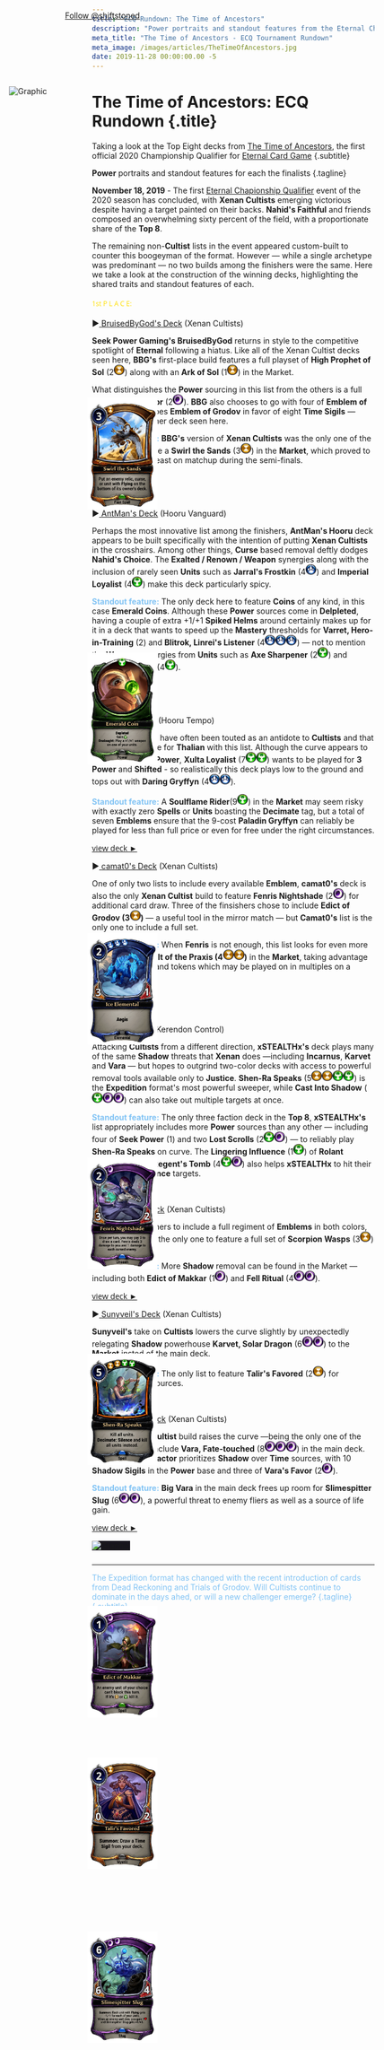 ```yaml
---
title: "ECQ Rundown: The Time of Ancestors"
description: "Power portraits and standout features from the Eternal Championship Qualifier: The Time of Ancestors"
meta_title: "The Time of Ancestors - ECQ Tournament Rundown"
meta_image: /images/articles/TheTimeOfAncestors.jpg
date: 2019-11-28 00:00:00.00 -5
---
```

# The Time of Ancestors: ECQ Rundown  {.title}

Taking a look at the Top Eight decks from <a href="">The Time of Ancestors</a>, the first official 2020 Championship Qualifier for <a href="">Eternal Card Game</a>
{.subtitle}

**Power** portraits and standout features for each the finalists
{.tagline}

<img alt="Card Image" src="/images/cards/Swirl_the_Sands.png" style="position: absolute; left: 220px; top: 765px; float: left; width: 125px;" />

<img alt="Card Image" src="/images/cards/Emerald_Coin.png" style="position: absolute; left: 220px; top: 1220px; width: 125px;" />

<img alt="Card Image" src="/images/cards/Ice_Elemental.png" style="position: absolute; left: 220px; top: 1720px; width: 125px;" />

<img alt="Card Image" src="/images/cards/Fenris_Nightshade.png" style="position: absolute; left: 220px; top: 2120px; width: 125px;" />

<img alt="Card Image" src="/images/cards/Shen-Ra_Speaks.png" style="position: absolute; left: 220px; top: 2470px; float: left; width: 125px;" />

<img alt="Card Image" src="/images/cards/Edict_of_Makkar.png" style="position: absolute; left: 220px; top: 2920px; width: 125px;" />

<img alt="Card Image" src="/images/cards/Talir's_Favored.png" style="position: absolute; left: 220px; top: 3190px; width: 125px;" />

<img alt="Card Image" src="/images/cards/Slimespitter_Slug.png" style="position: absolute; left: 220px; top: 3500px; width: 125px;" />

<a href="images/TheTimeOfAncestors.jpg" style="background-color: rgb(23, 20, 29);" target="_blank"><img alt="Graphic" src="images/TheTimeOfAncestors.jpg" style="position: absolute; left: 80px; top: 210px; width: 250px; height: 164px;" /></a>

<div display style="display: inline-block; margin-left: 0px; position: absolute; left: 180px; top: 75px;"><a href="https://twitter.com/shiftstoned?ref_src=twsrc%5Etfw" class="twitter-follow-button" data-show-count="false">Follow @shiftstoned</a><script async src="https://platform.twitter.com/widgets.js" charset="utf-8"></script></div>

**November 18, 2019** - The first <a href="https://www.direwolfdigital.com/news/the-2020-eternal-world-championship/" target="_blank">Eternal Chapionship Qualifier</a> event of the 2020 season has concluded, with **Xenan Cultists** emerging victorious despite having a target painted on their backs. **Nahid's Faithful** and friends composed an overwhelming sixty percent of the field, with a proportionate share of the **Top 8**.

The remaining non-**Cultist** lists in the event appeared custom-built to counter this boogeyman of the format. However &mdash; while a single archetype was predominant &mdash; no two builds among the finishers were the same. Here we take a look at the construction of the winning decks, highlighting the shared traits and standout features of each.

<p style="font: 18px Open Sans;" />

<p style="font: 12px Open Sans; color:#FFDF00;" />
1st P L A C E:</p>
<p style="font: 18px Open Sans;" />

<!-- START PROFILE -->
&#9658;<a href="https://www.shiftstoned.com/epc/?d=EH5FEB_HEH6FEBlIEHpBDH7FEAjBEF9GDHuBEB4IEHwEEFgHEHyEFB5HIB_BEH5DEA9BEH4FCAABHiBBH7DBGpCBGwGBBzJ&t=%5BBruisedByGod%5D%20BruisedByGod's%20Deck" target="_blank">
<u>BruisedByGod's Deck</u></a> (Xenan Cultists)</p>
<!-- 16T, 21S, E-Makkar x4, Prohpet x4, V-favor x4, Ark of Sol [M]
-->
**Seek Power Gaming's BruisedByGod** returns in style to the competitive spotlight of **Eternal** following a hiatus. Like all of the Xenan Cultist decks seen here, **BBG's** first-place build features a full playset of **High Prophet of Sol** (2<img alt="Time" src="../epc/icon-time.png" style="width: 19px; height: 19px;" />) along with an **Ark of Sol** (1<img alt="Time" src="../epc/icon-time.png" style="width: 19px; height: 19px;" />) in the Market.

What distinguishes the **Power** sourcing in this list from the others is a full set of **Vara's Favor** (2<img alt="Shadow" src="../epc/icon-shadow.png" style="width: 19px; height: 19px;" />). **BBG** also chooses to go with four of **Emblem of Makkar**, but forgoes **Emblem of Grodov** in favor of eight **Time Sigils** &mdash; more than any other deck seen here.

<span style="color: #81C3F4">**Standout feature:**</span> **BBG's** version of **Xenan Cultists** was the only one of the finishers to include a **Swirl the Sands** (3<img alt="Time" src="../epc/icon-time.png" style="width: 19px; height: 19px;" />) in the **Market**, which proved to be relevant in at least on matchup during the semi-finals.

<p style="font: 14px Open Sans; color:#444444;" /><a href="https://www.shiftstoned.com/epc/?d=EH5FEB_HEH6FEBlIEHpBDH7FEAjBEF9GDHuBEB4IEHwEEFgHEHyEFB5HIB_BEH5DEA9BEH4FCAABHiBBH7DBGpCBGwGBBzJ&t=%5BBruisedByGod%5D%20BruisedByGod's%20Deck" target="_blank">view deck &#9658; </a></p>

<!-- END PROFILE -->

<p style="font: 12px Open Sans; color:#C0C0C0;" />
2nd P L A C E:</p>

<!-- START PROFILE -->
&#9658;<a href="https://www.shiftstoned.com/epc/?d=CBiEEH_BBBhGDF1DEFxCEH_FEH1GEGpHEB6ECEtFBF_CBHrDEFlEEHsDEFiDBB8GDF-FFB-DKB7FCG7CEGoHEAzBCAABFvCBHkCBHnCBE-HBH7C&t=%5BAntMan%5D%20AntMan's%20Deck" target="_blank">
<u>AntMan's Deck</u></a> (Hooru Vanguard)</p>
<!-- 15J, 18P: 2x Emerald Coin, Emblem-L [M]
**Shen-Ra, Unbreakable** (1J), -->
Perhaps the most innovative list among the finishers, **AntMan's Hooru** deck appears to be built specifically with the intention of putting **Xenan Cultists** in the crosshairs. Among other things, **Curse** based removal deftly dodges **Nahid's Choice**. The **Exalted / Renown / Weapon** synergies along with the inclusion of rarely seen **Units** such as **Jarral's Frostkin** (4<img alt="Primal" src="../epc/icon-primal.png" style="width: 19px; height: 19px;" />) and **Imperial Loyalist** (4<img alt="Justice" src="../epc/icon-justice.png" style="width: 19px; height: 19px;" />) make this deck particularly spicy.

<span style="color: #81C3F4">**Standout feature:**</span> The only deck here to feature **Coins** of any kind, in this case **Emerald Coins**. Although these **Power** sources come in **Delpleted**, having a couple of extra +1/+1 **Spiked Helms** around certainly makes up for it in a deck that wants to speed up the **Mastery** thresholds for **Varret, Hero-in-Training** (2) and **Blitrok, Linrei's Listener** (4<img alt="Primal" src="../epc/icon-primal.png" style="width: 19px; height: 19px;" /><img alt="Primal" src="../epc/icon-primal.png" style="width: 19px; height: 19px;" /><img alt="Primal" src="../epc/icon-primal.png" style="width: 19px; height: 19px;" />) &mdash; not to mention the **Weapon** synergies from **Units** such as **Axe Sharpener** (2<img alt="Justice" src="../epc/icon-justice.png" style="width: 19px; height: 19px;" />) and **Imperial Loyalist** (4<img alt="Justice" src="../epc/icon-justice.png" style="width: 19px; height: 19px;" />).

<p style="font: 14px Open Sans; color:#444444;" /><a href="https://www.shiftstoned.com/epc/?d=CBiEEH_BBBhGDF1DEFxCEH_FEH1GEGpHEB6ECEtFBF_CBHrDEFlEEHsDEFiDBB8GDF-FFB-DKB7FCG7CEGoHEAzBCAABFvCBHkCBHnCBE-HBH7C&t=%5BAntMan%5D%20AntMan's%20Deck" target="_blank">view deck &#9658; </a></p>

<!-- END PROFILE -->

<p style="font: 12px Open Sans; color:#cd7f32;" />
3rd P L A C E:</p>

<!-- START PROFILE -->
&#9658;<a href="https://www.shiftstoned.com/epc/?d=EBgEEBiEEBhGEHjCEBrEDE-HEH_FEH1GEGpHEEtFBF_CEHsDEGmEHB-DFB7FDH9BEH7CEGoHEAzBCAABC5GBHkCBHyCBHhGBH6C&t=%5BThalian%5D%20Thalian's%20Deck" target="_blank">
<u>Thalian's Deck</u></a> (Hooru Tempo)</p>
<!-- 18J, 17P: -->
Fast **Hooru** builds have often been touted as an antidote to **Cultists** and that proved mostly true for **Thalian** with this list. Although the curve appears to jump from 4 to 7 **Power**, **Xulta Loyalist** (7<img alt="Justice" src="../epc/icon-justice.png" style="width: 19px; height: 19px;" /><img alt="Justice" src="../epc/icon-justice.png" style="width: 19px; height: 19px;" />) wants to be played for **3 Power** and **Shifted** - so realistically this deck plays low to the ground and tops out with **Daring Gryffyn** (4<img alt="Primal" src="../epc/icon-primal.png" style="width: 19px; height: 19px;" /><img alt="Primal" src="../epc/icon-primal.png" style="width: 19px; height: 19px;" />).

<span style="color: #81C3F4">**Standout feature:**</span> A **Soulflame Rider**(9<img alt="Justice" src="../epc/icon-justice.png" style="width: 19px; height: 19px;" />) in the **Market** may seem risky with exactly zero **Spells** or **Units** boasting the **Decimate** tag, but a total of seven **Emblems** ensure that the 9-cost **Paladin Gryffyn** can reliably be played for less than full price or even for free under the right circumstances.

<p style="font: 14px Open Sans; color:#444444;" /><a href="https://www.shiftstoned.com/epc/?d=EBgEEBiEEBhGEHjCEBrEDE-HEH_FEH1GEGpHEEtFBF_CEHsDEGmEHB-DFB7FDH9BEH7CEGoHEAzBCAABC5GBHkCBHyCBHhGBH6C&t=%5BThalian%5D%20Thalian's%20Deck" target="_blank">view deck &#9658; </a></p>

<!-- END PROFILE -->

<!-- START PROFILE -->
&#9658;<a href="https://www.shiftstoned.com/epc/?d=EH5FEB_HEH6FEBlICEsGEHpBEH7FEF9GEHuBEB4IEHwEEFgHEHyEHB5HCB_BEHfEH5DEA9BEH4FCAABHiBBBgDBGwGBBgPBBzJ&t=%5Bcamat0%5D%20camat0%27s%20Deck" target="_blank">
<u>camat0's Deck</u></a> (Xenan Cultists)</p>
<!-- 14T, 19S, E-Grodov x4, E-Makkar x4, Prophet x4, Ark of Sol [M]
-->
One of only two lists to include every available **Emblem**, **camat0's** deck is also the only **Xenan Cultist** build to feature **Fenris Nightshade** (2<img alt="Shadow" src="../epc/icon-shadow.png" style="width: 19px; height: 19px;" />) for additional card draw. Three of the finsishers chose to include **Edict of Grodov (3<img alt="Time" src="../epc/icon-time.png" style="width: 19px; height: 19px;" />)** &mdash; a useful tool in the mirror match &mdash; but **Camat0's** list is the only one to include a full set.

<span style="color: #81C3F4">**Standout feature:**</span> When **Fenris** is not enough, this list looks for even more draws from a **Vault of the Praxis (4<img alt="Time" src="../epc/icon-time.png" style="width: 19px; height: 19px;" /><img alt="Time" src="../epc/icon-time.png" style="width: 19px; height: 19px;" />)** in the **Market**, taking advantage of low cost units and tokens which may be played on in multiples on a single turn.

<p style="font: 14px Open Sans; color:#444444;" /><a href="https://www.shiftstoned.com/epc/?d=EH5FEB_HEH6FEBlICEsGEHpBEH7FEF9GEHuBEB4IEHwEEFgHEHyEHB5HCB_BEHfEH5DEA9BEH4FCAABHiBBBgDBGwGBBgPBBzJ&t=%5Bcamat0%5D%20camat0%27s%20Deck" target="_blank">view deck &#9658; </a></p>

<!-- END PROFILE -->

<p style="font: 12px Open Sans; color:#FF4500;" />
5th P L A C E:</p>

<!-- START PROFILE -->
&#9658;<a href="https://www.shiftstoned.com/epc/?d=EB4MEEsGCFwGEGnDBAjBDB9CDHmGDF9GDFyGDBgDEHvEEHwEEHwFCBxDEHyECF2FDB-DFB5HDB_BEA9BEA6BEA3BCF2HCAABGwGBF1GBG1GBBzJBH5D&t=%5BxSTEALTHx%5D%20xSTEALTHx's%20Deck" target="_blank">
<u>xSTEALTHx's</u></a> (Kerendon Control)</p>
<!-- 20T, 22J, 25S: 4x Seek Power, 2x Lost Scroll, 1x Vara's Favor, 3x Amber Acolyte, Regent's Tomb, Emblem of Makkar -->
Attacking **Cultists** from a different direction, **xSTEALTHx's** deck plays many of the same **Shadow** threats that **Xenan** does &mdash;including **Incarnus**, **Karvet** and **Vara** &mdash; but hopes to outgrind two-color decks with access to powerful removal tools available only to **Justice**. **Shen-Ra Speaks** (5<img alt="Time" src="../epc/icon-time.png" style="width: 19px; height: 19px;" /><img alt="Time" src="../epc/icon-time.png" style="width: 19px; height: 19px;" /><img alt="Justice" src="../epc/icon-justice.png" style="width: 19px; height: 19px;" /><img alt="Justice" src="../epc/icon-justice.png" style="width: 19px; height: 19px;" />) is the **Expedition** format's most powerful sweeper, while **Cast Into Shadow** (<img alt="Justice" src="../epc/icon-justice.png" style="width: 19px; height: 19px;" /><img alt="Shadow" src="../epc/icon-shadow.png" style="width: 19px; height: 19px;" /><img alt="Shadow" src="../epc/icon-shadow.png" style="width: 19px; height: 19px;" />) can also take out multiple targets at once.

<span style="color: #81C3F4">**Standout feature:**</span> The only three faction deck in the **Top 8**, **xSTEALTHx's** list appropriately includes more **Power** sources than any other &mdash; including four of **Seek Power** (1) and two **Lost Scrolls** (2<img alt="Justice" src="../epc/icon-justice.png" style="width: 19px; height: 19px;" /><img alt="Shadow" src="../epc/icon-shadow.png" style="width: 19px; height: 19px;" />) &mdash; to reliably play **Shen-Ra Speaks** on curve. The **Lingering Influence** (1<img alt="Justice" src="../epc/icon-justice.png" style="width: 19px; height: 19px;" />) of **Rolant** surrounding the **Regent's Tomb** (4<img alt="Justice" src="../epc/icon-justice.png" style="width: 19px; height: 19px;" /><img alt="Shadow" src="../epc/icon-shadow.png" style="width: 19px; height: 19px;" />) also helps **xSTEALTHx** to hit their **Power** and **Influence** targets.

<p style="font: 14px Open Sans; color:#444444;" /><a href="https://www.shiftstoned.com/epc/?d=EB4MEEsGCFwGEGnDBAjBDB9CDHmGDF9GDFyGDBgDEHvEEHwEEHwFCBxDEHyECF2FDB-DFB5HDB_BEA9BEA6BEA3BCF2HCAABGwGBF1GBG1GBBzJBH5D&t=%5BxSTEALTHx%5D%20xSTEALTHx's%20Deck" target="_blank">view deck &#9658; </a></p>

<!-- END PROFILE -->

<!-- START PROFILE -->
&#9658;<a href="https://www.shiftstoned.com/epc/?d=EH5FEB_HEH6FEBlIEHpBEH7FDAjBEF9GDHuBEBgDEHwEEFgHEHyEFB5HEB_BEHfEH5DEA9BEH4FCAABHiBBH7DBHvEBGwGBBzJ&t=%5BBardeane%5D%20Bardeane's%20Deck" target="_blank">
<u>Bardeane's Deck</u></a> (Xenan Cultists)</p>
<!-- 16T, 20S, E-Grodov x4, E-Makkar x4, Prophet x4, V-favor x3, Ark of Sol [M]
-->
One of two finsishers to include a full regiment of **Emblems** in both colors, **Bardeane**'s list is the only one to feature a full set of **Scorpion Wasps** (3<img alt="Time" src="../epc/icon-time.png" style="width: 19px; height: 19px;" />) in the main deck.

<span style="color: #81C3F4">**Standout feature:**</span> More **Shadow** removal can be found in the Market &mdash; including both **Edict of Makkar** (1<img alt="Shadow" src="../epc/icon-shadow.png" style="width: 19px; height: 19px;" />) and **Fell Ritual** (4<img alt="Shadow" src="../epc/icon-shadow.png" style="width: 19px; height: 19px;" /><img alt="Shadow" src="../epc/icon-shadow.png" style="width: 19px; height: 19px;" />).

<p style="font: 14px Open Sans; color:#444444;" /><a href="https://www.shiftstoned.com/epc/?d=EH5FEB_HEH6FEBlIEHpBEH7FDAjBEF9GDHuBEBgDEHwEEFgHEHyEFB5HEB_BEHfEH5DEA9BEH4FCAABHiBBH7DBHvEBGwGBBzJ&t=%5BBardeane%5D%20Bardeane's%20Deck" target="_blank">view deck &#9658; </a></p>

<!-- END PROFILE -->

<!-- START PROFILE -->
&#9658;<a href="https://www.shiftstoned.com/epc/?d=EH5FEB_HEH6FEBlIEHpBEH7FDALBAjBBAkBCHtBEF9GBBgDEB4ICHvEEHwEEFgHHB5HGB_BEH5DEA9BEH4FCAABHiBBH7DBHyEBBzJBHf&t=%5BSunyveil%5D%20Sunyveil's%20Deck" target="_blank">
<u>Sunyveil's Deck</u></a> (Xenan Cultists)</p>

<!-- 17T, 20S, E-Makkar x4, Prophet x4, T-favor x3, V-favor x1, Ark of Sol [M]
-->
**Sunyveil's** take on **Cultists** lowers the curve slightly by unexpectedly relegating **Shadow** powerhouse **Karvet, Solar Dragon** (6<img alt="Shadow" src="../epc/icon-shadow.png" style="width: 19px; height: 19px;" /><img alt="Shadow" src="../epc/icon-shadow.png" style="width: 19px; height: 19px;" />) to the **Market** insted of the main deck.

<span style="color: #81C3F4">**Standout feature:**</span> The only list to feature **Talir's Favored** (2<img alt="Time" src="../epc/icon-time.png" style="width: 19px; height: 19px;" />) for additional **Time** sources.

<p style="font: 14px Open Sans; color:#444444;" /><a href="https://www.shiftstoned.com/epc/?d=EH5FEB_HEH6FEBlIEHpBEH7FDALBAjBBAkBCHtBEF9GBBgDEB4ICHvEEHwEEFgHHB5HGB_BEH5DEA9BEH4FCAABHiBBH7DBHyEBBzJBHf&t=%5BSunyveil%5D%20Sunyveil's%20Deck" target="_blank">view deck &#9658; </a></p>

<!-- END PROFILE -->

<!-- START PROFILE -->
&#9658;<a href="https://www.shiftstoned.com/epc/?d=CH5FEB_HEH6FCBlIEHpBEH7FDAjBDHtBEF9GEBgDDE_GEHwEDFgHEHyECBzJKB5HHB_BEA9BEH4FCAABHiBBH7DBHvEBGwGBCnF&t=%5BLimFactor%5D%20LimFactor's%20Deck" target="_blank">
<u>LimFactor's Deck</u></a> (Xenan Cultists)</p>
<!-- 15T, 21S, Prophet x4, V-favor x1, Ark of Sol [M]
-->
In contrast, this **Cultist** build raises the curve &mdash;being the only one of the finishing lists to include **Vara, Fate-touched** (8<img alt="Shadow" src="../epc/icon-shadow.png" style="width: 19px; height: 19px;" /><img alt="Shadow" src="../epc/icon-shadow.png" style="width: 19px; height: 19px;" /><img alt="Shadow" src="../epc/icon-shadow.png" style="width: 19px; height: 19px;" />) in the main deck. Accordingly **LimFactor** prioritizes **Shadow** over **Time** sources, with 10 **Shadow Sigils** in the **Power** base and three of **Vara's Favor** (2<img alt="Shadow" src="../epc/icon-shadow.png" style="width: 19px; height: 19px;" />).

<span style="color: #81C3F4">**Standout feature:**</span> **Big Vara** in the main deck frees up room for **Slimespitter Slug** (6<img alt="Shadow" src="../epc/icon-shadow.png" style="width: 19px; height: 19px;" /><img alt="Shadow" src="../epc/icon-shadow.png" style="width: 19px; height: 19px;" />), a powerful threat to enemy fliers as well as a source of life gain.

<p style="font: 14px Open Sans; color:#444444;" /><a href="https://www.shiftstoned.com/epc/?d=CH5FEB_HEH6FCBlIEHpBEH7FDAjBDHtBEF9GEBgDDE_GEHwEDFgHEHyECBzJKB5HHB_BEA9BEH4FCAABHiBBH7DBHvEBGwGBCnF&t=%5BLimFactor%5D%20LimFactor's%20Deck" target="_blank">view deck &#9658; </a></p>

<!-- END PROFILE -->

<a href="images/TheTimeOfAncestors.jpg" style="background-color: rgb(23, 20, 29);" target="_blank"><img alt="Graphic" src="images/TheTimeOfAncestors.jpg" style="width: 450px"/></a>

<hr style="margin-top: 25px" width="100%" />

<atsub style="color:#81C3F4;">
The Expedition format has changed with the recent introduction of cards from Dead Reckoning and Trials of Grodov. Will Cultists continue to dominate in the days ahed, or will a new challenger emerge?
{.tagline}
{.subtitle}

